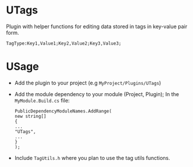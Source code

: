 UTags
=====

Plugin with helper functions for editing data stored in tags in key-value pair
form.

`TagType:Key1,Value1;Key2,Value2;Key3,Value3;`

USage
=====

-   Add the plugin to your project (e.g `MyProject/Plugins/UTags`)  
    

-   Add the module dependency to your module (Project, Plugin); In the
    `MyModule.Build.cs` file:  

		PublicDependencyModuleNames.AddRange(  
		new string[]  
		{  
		...  
		"UTags",  
		...  
		}  
		);  
    

-   Include `TagUtils.h` where you plan to use the  tag utils functions.
